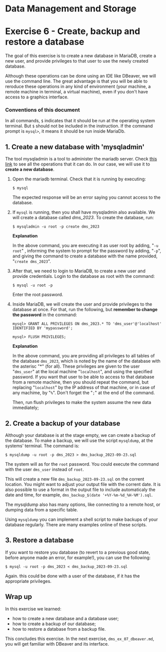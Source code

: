 # Data Management and Storage

# Exercise 6 - Create, backup and restore a database

The goal of this exercise is to create a new database in MariaDB, create a new user, and provide privileges to that user to use the newly created database.

Although these operations can be done using an IDE like DBeaver, we will use the command line. The great advantage is that you will be able to reroduce these operations in any kind of environment (your machine, a remote machine in terminal, a virtual machine), even if you don't have access to a graphics interface.

### Conventions of this document

In all commands, `$` indicates that it should be run at the operating system terminal. But `$` should not be included in the instruction. If the command prompt is `mysql>`, it means it should be run inside MariaDb.

## 1. Create a new database with 'mysqladmin'

The tool mysqladmin is a tool to administer the mariadb server. Check [this link](https://mariadb.com/kb/en/mysqladmin/) to see all the operations that it can do. In our case, we will use it to **create a new database**.

1. Open the mariadb terminal. Check that it is running by executing:
   ```
   $ mysql
   ```
   The expected response will be an error saying you cannot access to the database.

2. If `mysql` is running, then you shall have mysqladmin also available. We will create a database called *dms_2023*. To create the database, run:
   ```
   $ mysqladmin -u root -p create dms_2023
   ```
   **Explanation**

   In the above command, you are executing it as user root by adding, "`-u root`" , informing the system to prompt for the password by adding, "`-p`", and giving the command to create a database with the name provided, "`create dms_2023`".

2. After that, we need to login to MariaDB, to create a new user and provide credentials. Login to the database as root with the command:
   ```
   $ mysql -u root -p
   ```
   Enter the root password.

3. Inside MariaDB, we will create the user and provide privileges to the database at once. For that, run the following, but **remember to change the password** in the command:
   ```
   mysql> GRANT ALL PRIVILEGES ON dms_2023.* TO 'dms_user'@'localhost' IDENTIFIED BY 'mypassword';

   ```
   ```
   mysql> FLUSH PRIVILEGES;

   ```

   **Explanation**
   
   In the above command, you are providing all privileges to all tables of the database `dms_2023`, which is noted by the name of the database with the asterisc "*" (for all). These privileges are given to the user "`dms_user`" at the local machine "`localhost`", and using the specified password. If you want that user to be able to access to that database from a remote machine, then you should repeat the command, but replacing "`localhost`" by the IP address of that machine, or in case of any machime, by "`%`". Don't forget the "`;`" at the end of the command.

   Then, run flush privileges to make the system assume the new data immediately;

## 2. Create a backup of your database

Although your database is at the stage empty, we can create a backup of the database. To make a backup, we will use the script `mysqldump`, at the systems' terminal. The command is:
```
$ mysqldump -u root -p dms_2023 > dms_backup_2023-09-23.sql
```
The system will as for the `root` password. You could execute the command with the user `dms_user` instead of `root`.

This will create a new file `dms_backup_2023-09-23.sql` on the corrent location. You might want to adjust your output file with the corrent date. It is also possible to use a format in the output file to include automaticaly the date and time, for example, `dms_backup_$(date '+%Y-%m-%d_%H-%M').sql`. 

The mysqldump also has many options, like connecting to a remote host, or dumping data from a specific table.

Using `mysqldump` you can implement a shell script to make backups of your database regularly. There are many examples online of these scripts.

## 3. Restore a database

If you want to restore you database (to revert to a previous good state, before anyone made an error, for example!), you can use the following:
```
$ mysql -u root -p dms_2023 < dms_backup_2023-09-23.sql
```
Again. this could be done with a user of the database, if it has the appropriate privileges.

## Wrap up
In this exercise we learned:
- how to create a new database and a database user;
- how to create a backup of our database;
- how to restore a database from a backup file.

This concludes this exercise. In the next exercise, `dms_ex_07_dbeaver.md`, you will get familiar with DBeaver and its interface.
